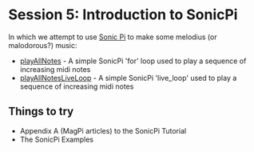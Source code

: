 # Session 5: Introduction to SonicPi
In which we attempt to use [Sonic Pi](http://sonic-pi.net/) to make some melodius (or malodorous?) music:
 * [playAllNotes](playAllNotes.rb) - A simple SonicPi 'for' loop used to play a sequence of increasing midi notes
 * [playAllNotesLiveLoop](playAllNotesLiveLoop.rb) - A simple SonicPi 'live_loop' used to play a sequence of increasing midi notes

## Things to try
 * Appendix A (MagPi articles) to the SonicPi Tutorial
 * The SonicPi Examples